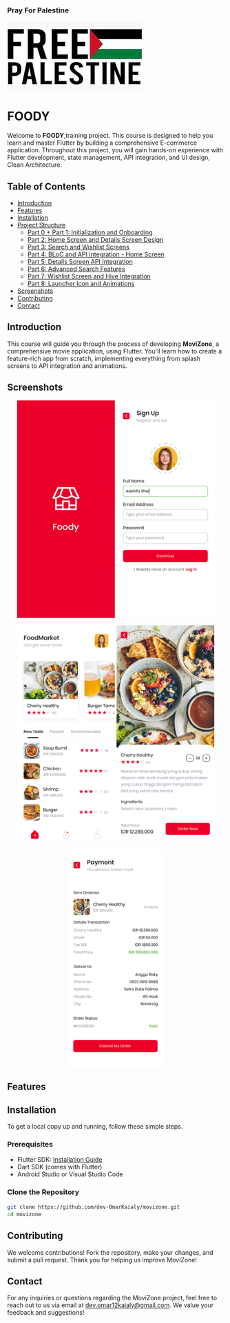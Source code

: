 
### Pray For Palestine
![Pray For Palestine](screenshots/palestine.jpg)

# FOODY

Welcome to **FOODY**,training project. This course is designed to help you learn and master Flutter by building a comprehensive E-commerce application. Throughout this project, you will gain hands-on experience with Flutter development, state management, API integration, and UI design, Clean Architecture.

## Table of Contents

- [Introduction](#introduction)
- [Features](#features)
- [Installation](#installation)
- [Project Structure](#project-structure)
  - [Part 0 + Part 1: Initialization and Onboarding](https://t.me/Omar_k_flutter/)
  - [Part 2: Home Screen and Details Screen Design](https://t.me/Omar_k_flutter/)
  - [Part 3: Search and Wishlist Screens](https://t.me/Omar_k_flutter/)
  - [Part 4: BLoC and API Integration - Home Screen](https://t.me/Omar_k_flutter/)
  - [Part 5: Details Screen API Integration](https://t.me/Omar_k_flutter/)
  - [Part 6: Advanced Search Features](https://t.me/Omar_k_flutter/)
  - [Part 7: Wishlist Screen and Hive Integration](https://t.me/Omar_k_flutter/)
  - [Part 8: Launcher Icon and Animations](https://t.me/Omar_k_flutter/)
- [Screenshots](#screenshots)
- [Contributing](#contributing)
- [Contact](#contact)

## Introduction

This course will guide you through the process of developing **MoviZone**, a comprehensive movie  application, using Flutter. You'll learn how to create a feature-rich app from scratch, implementing everything from splash screens to API integration and animations.
## Screenshots

<p align="center">
  <img src="screenshots/Splash.png" alt="Splash Screen" width="45%" />
  <img src="screenshots/Sign Up Photo.png" alt="SignUp Screen" width="45%" />
</p>

<p align="center">
  <img src="screenshots/Home Fixed.png" alt="Home Screen" width="45%" />
  <img src="screenshots/Food Details.png" alt="Food Details" width="45%" />
</p>
<p align="center">
  <img src="screenshots/Order in Progress.png" alt="Order In Progress" width="45%" />
</p>

## Features

## Installation

To get a local copy up and running, follow these simple steps.

### Prerequisites

- Flutter SDK: [Installation Guide](https://flutter.dev/docs/get-started/install)
- Dart SDK (comes with Flutter)
- Android Studio or Visual Studio Code

### Clone the Repository

```bash
git clone https://github.com/dev-OmarKaialy/movizone.git
cd movizone
```

## Contributing

We welcome contributions! Fork the repository, make your changes, and submit a pull request. Thank you for helping us improve MoviZone!
## Contact

For any inquiries or questions regarding the MoviZone project, feel free to reach out to us via email at [dev.omar12kaialy@gmail.com](mailto:dev.omar12kaialy@gmail.com). We value your feedback and suggestions!